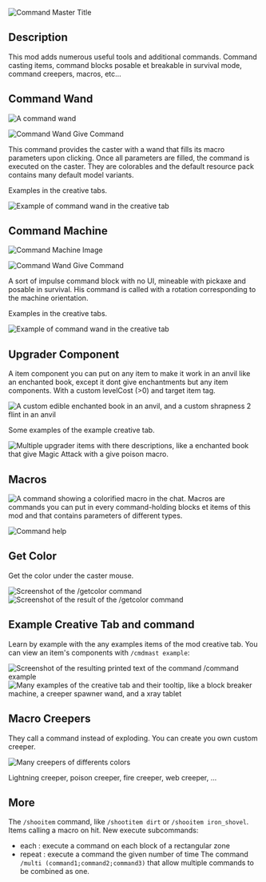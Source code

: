![Command Master Title](https://github.com/Jempasam/CommandMaster/blob/master/assets/title.png?raw=true)
## Description
This mod adds numerous useful tools and additional commands. Command casting items, command blocks posable et breakable in survival mode, command creepers, macros, etc...

## Command Wand
![A command wand](https://github.com/Jempasam/CommandMaster/blob/master/assets/wand.png?raw=true)

![Command Wand Give Command](https://github.com/Jempasam/CommandMaster/blob/master/assets/command_wand.png?raw=true)

This command provides the caster with a wand that fills its macro parameters upon clicking. Once all parameters are filled, the command is executed on the caster.
They are colorables and the default resource pack contains many default model variants.

Examples in the creative tabs.

![Example of command wand in the creative tab](https://github.com/Jempasam/CommandMaster/blob/master/assets/wands.png?raw=true)

## Command Machine
![Command Machine Image](https://github.com/Jempasam/CommandMaster/blob/master/assets/machine.png?raw=true)

![Command Wand Give Command](https://github.com/Jempasam/CommandMaster/blob/master/assets/command_machin.png?raw=true)

A sort of impulse command block with no UI, mineable with pickaxe and posable in survival. His command is called with a rotation corresponding to the machine orientation.

Examples in the creative tabs.

![Example of command wand in the creative tab](https://github.com/Jempasam/CommandMaster/blob/master/assets/machines.png?raw=true)

## Upgrader Component
A item component you can put on any item to make it work in an anvil like an enchanted book, except it dont give enchantments but any item components.
With a custom levelCost (>0) and target item tag.

![A custom edible enchanted book in an anvil, and a custom shrapness 2 flint in an anvil](https://github.com/Jempasam/CommandMaster/blob/master/assets/upgraders.png?raw=true)

Some examples of the example creative tab.

![Multiple upgrader items with there descriptions, like a enchanted book that give Magic Attack with a give poison macro.](https://github.com/Jempasam/CommandMaster/blob/master/assets/upgradeables.png?raw=true)

## Macros
![A command showing a colorified macro in the chat.](https://github.com/Jempasam/CommandMaster/blob/master/assets/command_show.png?raw=true)
Macros are commands you can put in every command-holding blocks et items of this mod and that contains parameters of different types.

![Command help](https://github.com/Jempasam/CommandMaster/blob/master/assets/command_help.png?raw=true)

## Get Color
Get the color under the caster mouse.

![Screenshot of the /getcolor command](https://github.com/Jempasam/CommandMaster/blob/master/assets/command_color.png?raw=true)
![Screenshot of the result of the /getcolor command](https://github.com/Jempasam/CommandMaster/blob/master/assets/result_color.png?raw=true)

## Example Creative Tab and command
Learn by example with the any examples items of the mod creative tab.
You can view an item's components with `/cmdmast example`:

![Screenshot of the resulting printed text of the command /command example](https://github.com/Jempasam/CommandMaster/blob/master/assets/example_command.png?raw=true)
![Many examples of the creative tab and their tooltip, like a block breaker machine, a creeper spawner wand, and a xray tablet](https://github.com/Jempasam/CommandMaster/blob/master/assets/examples.png?raw=true)

## Macro Creepers
They call a command instead of exploding.
You can create you own custom creeper.

![Many creepers of differents colors](https://github.com/Jempasam/CommandMaster/blob/master/assets/creepers.png?raw=true)

Lightning creeper, poison creeper, fire creeper, web creeper, ...

## More
The `/shooitem` command, like `/shootitem dirt` or `/shooitem iron_shovel`.
Items calling a macro on hit.
New execute subcommands:
 - each <posa> <posb> : execute a command on each block of a rectangular zone
 - repeat <number> : execute a command the given number of time
The command `/multi (command1;command2;command3)` that allow multiple commands to be combined as one.





